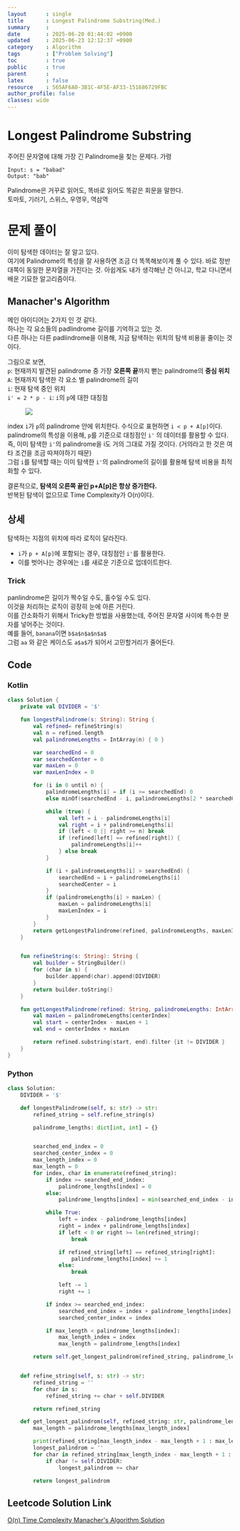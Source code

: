 ```yaml
---
layout      : single
title       : Longest Palindrome Substring(Med.)
summary     : 
date        : 2025-06-20 01:44:02 +0900
updated     : 2025-06-23 12:12:37 +0900
category    : Algorithm
tags        : ["Problem Solving"]
toc         : true
public      : true
parent      : 
latex       : false
resource    : 565AF6A0-3B1C-4F5E-AF33-151686729FBC
author_profile: false
classes: wide
---
```



# Longest Palindrome Substring
주어진 문자열에 대해 가장 긴 Palindrome을 찾는 문제다.
가령

```
Input: s = "babad"
Output: "bab"
```

Palindrome은 거꾸로 읽어도, 똑바로 읽어도 똑같은 회문을 말한다.  
토마토, 기러기, 스위스, 우영우, 역삼역  


# 문제 풀이
이미 탐색한 데이터는 잘 알고 있다.  
여기에 Palindrome의 특성을 잘 사용하면 조금 더 똑똑해보이게 풀 수 있다. 바로 정반대쪽이 동일한 문자열을 가진다는 것.
아쉽게도 내가 생각해난 건 아니고, 학교 다니면서 배운 기묘한 알고리즘이다.

## Manacher's Algorithm  
메인 아이디어는 2가지 인 것 같다.  
하나는 각 요소들의 padlindrome 길이를 기억하고 있는 것.  
다른 하나는 다른 padlindrome을 이용해, 지금 탐색하는 위치의 탐색 비용을 줄이는 것이다.

그림으로 보면,  
`p`: 현재까지 발견된 palindrome 중 가장 **오른쪽 끝**까지 뻗는 palindrome의 **중심 위치**   
`A`: 현재까지 탐색한 각 요소 별 palindrome의 길이  
`i`: 현재 탐색 중인 위치   
`i' = 2 * p - i`: `i`의 `p`에 대한 대칭점  

<figure>
 <img src="/assets/images/LongestPalindromeSubstring/manacher's_algorithm.png">  
</figure>  

index `i`가 `p`의 palindrome 안에 위치한다. 수식으로 표현하면 `i < p + A[p]`이다.  
palindrome의 특성을 이용해, `p`를 기준으로 대칭점인 `i'` 의 데이터를 활용할 수 있다.  
즉, 이미 탐색한 `i'`의 palindrome을 i도 거의 그대로 가질 것이다. (거의라고 한 것은 여타 조건을 조금 따져야하기 때문)  
그럼 `i`를 탐색할 때는 이미 탐색한 `i'`의 palindrome의 길이를 활용해 탐색 비용을 최적화할 수 있다.  

결론적으로, **탐색의 오른쪽 끝인 p+A[p]은 항상 증가한다.**  
반복된 탐색이 없으므로 Time Complexity가 O(n)이다.  

## 상세
탐색하는 지점의 위치에 따라 로직이 달라진다.  
- `i`가 `p + A[p]`에 포함되는 경우, 대칭점인 `i'`를 활용한다.
- 이를 벗어나는 경우에는 `i`를 새로운 기준으로 업데이트한다.  


### Trick
panlindrome은 길이가 짝수일 수도, 홀수일 수도 있다.  
이것을 처리하는 로직이 굉장히 눈에 아른 거린다.  
이를 간소화하기 위해서 Tricky한 방법을 사용했는데, 주어진 문자열 사이에 특수한 문자를 넣어주는 것이다.  
예를 들어, `banana`이면 `b$a$n$a$n$a$`  
그럼 `aa` 와 같은 케이스도 `a$a$`가 되어서 고민할거리가 줄어든다.  


## Code
### Kotlin
```kotlin
class Solution {
    private val DIVIDER = '$'

    fun longestPalindrome(s: String): String {
        val refined= refineString(s)
        val n = refined.length
        val palindromeLengths = IntArray(n) { 0 }

        var searchedEnd = 0
        var searchedCenter = 0
        var maxLen = 0
        var maxLenIndex = 0

        for (i in 0 until n) {
            palindromeLengths[i] = if (i >= searchedEnd) 0
            else minOf(searchedEnd - i, palindromeLengths[2 * searchedCenter - i])

            while (true) {
                val left = i - palindromeLengths[i]
                val right = i + palindromeLengths[i]
                if (left < 0 || right >= n) break
                if (refined[left] == refined[right]) {
                    palindromeLengths[i]++
                } else break
            }

            if (i + palindromeLengths[i] > searchedEnd) {
                searchedEnd = i + palindromeLengths[i]
                searchedCenter = i
            }
            if (palindromeLengths[i] > maxLen) {
                maxLen = palindromeLengths[i]
                maxLenIndex = i
            }
        }
        return getLongestPalindrome(refined, palindromeLengths, maxLenIndex)
    }


    fun refineString(s: String): String {
        val builder = StringBuilder()
        for (char in s) {
            builder.append(char).append(DIVIDER)
        }
        return builder.toString()
    }

    fun getLongestPalindrome(refined: String, palindromeLengths: IntArray, centerIndex: Int): String {
        val maxLen = palindromeLengths[centerIndex]
        val start = centerIndex - maxLen + 1
        val end = centerIndex + maxLen

        return refined.substring(start, end).filter {it != DIVIDER }
    }
}
```
### Python
```python
class Solution:
    DIVIDER = '$'

    def longestPalindrome(self, s: str) -> str:
        refined_string = self.refine_string(s)

        palindrome_lengths: dict[int, int] = {}


        searched_end_index = 0
        searched_center_index = 0
        max_length_index = 0
        max_length = 0
        for index, char in enumerate(refined_string):
            if index >= searched_end_index:
                palindrome_lengths[index] = 0
            else:
                palindrome_lengths[index] = min(searched_end_index - index, palindrome_lengths.get(2*searched_center_index-index, 0))

            while True:
                left = index - palindrome_lengths[index]
                right = index + palindrome_lengths[index]
                if left < 0 or right >= len(refined_string):
                    break

                if refined_string[left] == refined_string[right]:
                    palindrome_lengths[index] += 1
                else:
                    break

                left -= 1
                right += 1

            if index >= searched_end_index:
                searched_end_index = index + palindrome_lengths[index]
                searched_center_index = index

            if max_length < palindrome_lengths[index]:
                max_length_index = index
                max_length = palindrome_lengths[index]

        return self.get_longest_palindrom(refined_string, palindrome_lengths,  max_length_index)


    def refine_string(self, s: str) -> str:
        refined_string = ''
        for char in s:
            refined_string += char + self.DIVIDER

        return refined_string

    def get_longest_palindrom(self, refined_string: str, palindrome_lengths:list[int], max_length_index: int) -> str:
        max_length = palindrome_lengths[max_length_index]

        print(refined_string[max_length_index - max_length + 1 : max_length_index + max_length])
        longest_palindrom = ''
        for char in refined_string[max_length_index - max_length + 1 : max_length_index + max_length]:
            if char != self.DIVIDER:
                longest_palindrom += char

        return longest_palindrom
```

## Leetcode Solution Link
[O(n) Time Complexity Manacher's Algorithm Solution](https://leetcode.com/problems/longest-palindromic-substring/solutions/6863162/on-time-complexity-manachers-algorithm-s-8rgm)

